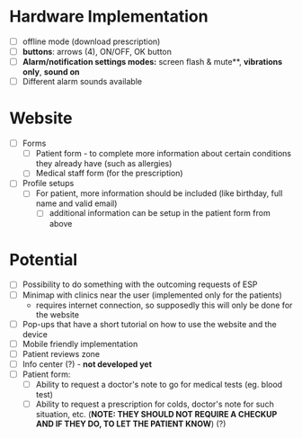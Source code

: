 # Hardware Implementation
- [ ] offline mode (download prescription)
- [ ] **buttons**: arrows (4), ON/OFF, OK button
- [ ] **Alarm/notification settings modes:** screen flash & mute**, **vibrations only**, **sound on**
- [ ]  Different alarm sounds available
# Website
- [ ] Forms
	- [ ] Patient form - to complete more information about certain conditions they already have (such as allergies)
	- [ ] Medical staff form (for the prescription)
- [ ] Profile setups
	- [ ] For patient, more information should be included (like birthday, full name and valid email)
		- [ ] additional information can be setup in the patient form from above
# Potential
- [ ] Possibility to do something with the outcoming requests of ESP
- [ ] Minimap with clinics near the user (implemented only for the patients)
	- requires internet connection, so supposedly this will only be done for the website
- [ ] Pop-ups that have a short tutorial on how to use the website and the device
- [ ] Mobile friendly implementation
- [ ] Patient reviews zone
- [ ] Info center (?) - **not developed yet**
- [ ] Patient form:
	- [ ] Ability to request a doctor's note to go for medical tests (eg. blood test)
	- [ ] Ability to request a prescription for colds, doctor's note for such situation, etc. (**NOTE: THEY SHOULD NOT REQUIRE A CHECKUP AND IF THEY DO, TO LET THE PATIENT KNOW**) (?)
